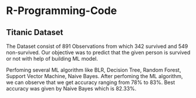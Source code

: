 # R-Programming-Code

## Titanic Dataset

The Dataset consist of 891 Observations from which 342 survived and 549 non-survived. Our objective was to predict that the given person is survived or not with help of building ML model.

Perfoming several ML algorithm like BLR, Decision Tree, Random Forest, Support Vector Machine, Naive Bayes. After perfoming the ML algorithm, we can observe that we get accuracy ranging from 78% to 83%. Best accuracy was given by Naive Bayes which is 82.33%.
